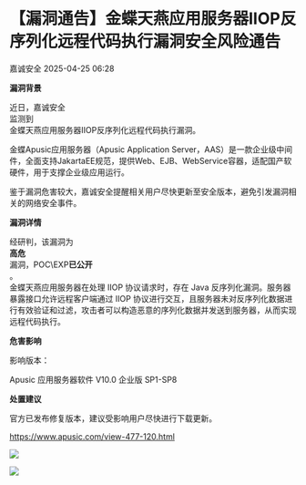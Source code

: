 #  【漏洞通告】金蝶天燕应用服务器IIOP反序列化远程代码执行漏洞安全风险通告   
 嘉诚安全   2025-04-25 06:28  
  
**漏洞背景**  
  
  
  
  
  
  
  
  
近日，嘉诚安全  
监测到  
金蝶天燕应用服务器IIOP反序列化远程代码执行漏洞。  
  
  
金蝶Apusic应用服务器（Apusic Application Server，AAS）是一款企业级中间件，全面支持JakartaEE规范，提供Web、EJB、WebService容器，适配国产软硬件，用于支撑企业级应用运行。  
  
  
鉴于漏洞危害较大，嘉诚安全提醒相关用户尽快更新至安全版本，避免引发漏洞相关的网络安全事件。  
  
**漏洞详情**  
  
  
  
  
  
  
  
  
经研判，该漏洞为  
**高危**  
漏洞，POC\EXP**已公开**  
。  
金蝶天燕应用服务器在处理 IIOP 协议请求时，存在 Java 反序列化漏洞。服务器暴露接口允许远程客户端通过 IIOP 协议进行交互，且服务器未对反序列化数据进行有效验证和过滤，攻击者可以构造恶意的序列化数据并发送到服务器，从而实现远程代码执行。  
  
**危害影响**  
  
  
  
  
  
  
  
  
影响版本：  
  
Apusic 应用服务器软件 V10.0 企业版 SP1-SP8  
  
**处置建议**  
  
  
  
  
  
  
  
  
官方已发布修复版本，建议受影响用户尽快进行下载更新。  
  
https://www.apusic.com/view-477-120.html  
  
  
  
![](https://mmbiz.qpic.cn/mmbiz_png/1t8LLTibEW5NtxqlBL1HLib8jMO0PWtibWTWTFPOa3ND1lyaEQyBgp2fodg9A1XxvPjY7L6ILtK26MBGhofWE0ORw/640?wx_fmt=png&wx_ "")  
  
![](https://mmbiz.qpic.cn/sz_mmbiz_gif/sDiaO8GNKJrJnzIYoQAv2nF3pgKm4SgdFkzuniaicBHQxgSdu0U0xyYbNDOcNkDMWCjwJNwKnic9ASAhhxEpkFL6lg/640?wx_fmt=gif&wx_ "")  
  
  
